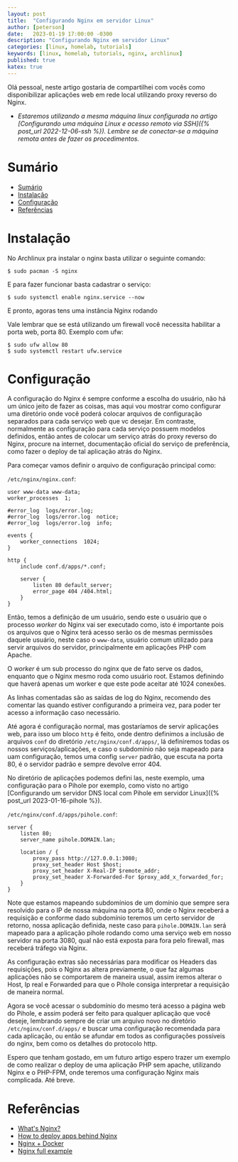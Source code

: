 ```yaml
---
layout: post
title:  "Configurando Nginx em servidor Linux"
author: [peterson]
date:   2023-01-19 17:00:00 -0300
description: "Configurando Nginx em servidor Linux"
categories: [linux, homelab, tutorials]
keywords: [linux, homelab, tutorials, nginx, archlinux]
published: true
katex: true
---
```


Olá pessoal, neste artigo gostaria de compartilhei com vocês como disponibilizar aplicações web em rede local utilizando proxy reverso do Nginx.   

* *Estaremos utilizando a mesma máquina linux configurada no artigo [Configurando uma máquina Linux e acesso remoto via SSH]({% post_url 2022-12-06-ssh %}). Lembre se de conectar-se a máquina remota antes de fazer os procedimentos.*

# Sumário

- [Sumário](#sumário)
- [Instalação](#instalação)
- [Configuração](#configuração)
- [Referências](#referências)

# Instalação

No Archlinux pra instalar o nginx basta utilizar o seguinte comando:

```console
$ sudo pacman -S nginx
```

E para fazer funcionar basta cadastrar o serviço:

```console
$ sudo systemctl enable nginx.service --now
```

E pronto, agoras tens uma instância Nginx rodando

Vale lembrar que se está utilizando um firewall você necessita habilitar a porta web, porta 80. Exemplo com ufw:

```console
$ sudo ufw allow 80
$ sudo systemctl restart ufw.service
```

# Configuração

A configuração do Nginx é sempre conforme a escolha do usuário, não há um único jeito de fazer as coisas, mas aqui vou mostrar como configurar uma diretório onde você poderá colocar arquivos de configuração separados para cada serviço web que vc desejar. Em contraste, normalmente as configuração para cada serviço possuem modelos definidos, então antes de colocar um serviço atrás do proxy reverso do Nginx, procure na internet, documentação oficial do serviço de preferência, como fazer o deploy de tal aplicação atrás do Nginx.

Para começar vamos definir o arquivo de configuração principal como:

`/etc/nginx/nginx.conf`:
```nginx
user www-data www-data;
worker_processes  1;

#error_log  logs/error.log;
#error_log  logs/error.log  notice;
#error_log  logs/error.log  info;

events {
    worker_connections  1024;
}

http {
    include conf.d/apps/*.conf;

    server {
		listen 80 default_server;
		error_page 404 /404.html;
    }
}
```

Então, temos a definição de um usuário, sendo este o usuário que o processo *worker* do Nginx vai ser executado como, isto é importante pois os arquivos que o Nginx terá acesso serão os de mesmas permissões daquele usuário, neste caso o `www-data`, usuário comum utilizado para servir arquivos do servidor, principalmente em aplicações PHP com Apache.

O *worker* é um sub processo do nginx que de fato serve os dados, enquanto que o Nginx mesmo roda como usuário root. Estamos definindo que haverá apenas um worker e que este pode aceitar até 1024 conexões.

As linhas comentadas são as saídas de log do Nginx, recomendo des comentar las quando estiver configurando a primeira vez, para poder ter acesso a informação caso necessário.

Até agora é configuração normal, mas gostaríamos de servir aplicações web, para isso um bloco `http` é feito, onde dentro definimos a inclusão de arquivos `conf` do diretório `/etc/nginx/conf.d/apps/`, lá definiremos todas os nossos serviços/aplicações, e caso o subdomínio não seja mapeado para uam configuração, temos uma config `server` padrão, que escuta na porta 80, é o servidor padrão e sempre devolve error 404.

No diretório de aplicações podemos defini las, neste exemplo, uma configuração para o Pihole por exemplo, como visto no artigo [Configurando um servidor DNS local com Pihole em servidor Linux]({% post_url 2023-01-16-pihole %}).

`/etc/nginx/conf.d/apps/pihole.conf`:
```nginx
server {
    listen 80;
    server_name pihole.DOMAIN.lan;

    location / {
        proxy_pass http://127.0.0.1:3080;
        proxy_set_header Host $host;
        proxy_set_header X-Real-IP $remote_addr;
        proxy_set_header X-Forwarded-For $proxy_add_x_forwarded_for;
    }
}
```

Note que estamos mapeando subdomínios de um domínio que sempre sera resolvido para o IP de nossa máquina na porta 80, onde o Nginx receberá a requisição e conforme dado subdomínio teremos um certo servidor de retorno, nossa aplicação definida, neste caso para `pihole.DOMAIN.lan` será mapeado para a aplicação pihole rodando como uma serviço web em nosso servidor na porta 3080, qual não está exposta para fora pelo firewall, mas receberá tráfego via Nginx.

As configuração extras são necessárias para modificar os Headers das requisições, pois o Nginx as altera previamente, o que faz algumas aplicações não se comportarem de maneira usual, assim iremos alterar o Host, Ip real e Forwarded para que o Pihole consiga interpretar a requisição de maneira normal.

Agora se você acessar o subdomínio do mesmo terá acesso a página web do Pihole, e assim poderá ser feito para qualquer aplicação que você deseje, lembrando sempre de criar um arquivo novo no diretório `/etc/nginx/conf.d/apps/` e buscar uma configuração recomendada para cada aplicação, ou então se afundar em todos as configurações possíveis do nginx, bem como os detalhes do protocolo http.

Espero que tenham gostado, em um futuro artigo espero trazer um exemplo de como realizar o deploy de uma aplicação PHP sem apache, utilizando Nginx e o PHP-FPM, onde teremos uma configuração Nginx mais complicada. Até breve.

# Referências

* [What's Nginx?](https://www.geeksforgeeks.org/what-is-nginx-web-server-and-how-to-install-it/)
* [How to deploy apps behind Nginx](https://www.geeksforgeeks.org/how-to-deploy-web-applications-using-nginx-on-remote-server-ubuntu-based-set-2/)
* [Nginx + Docker](https://www.nginx.com/blog/deploying-nginx-nginx-plus-docker/)
* [Nginx full example](https://www.nginx.com/resources/wiki/start/topics/examples/full/)